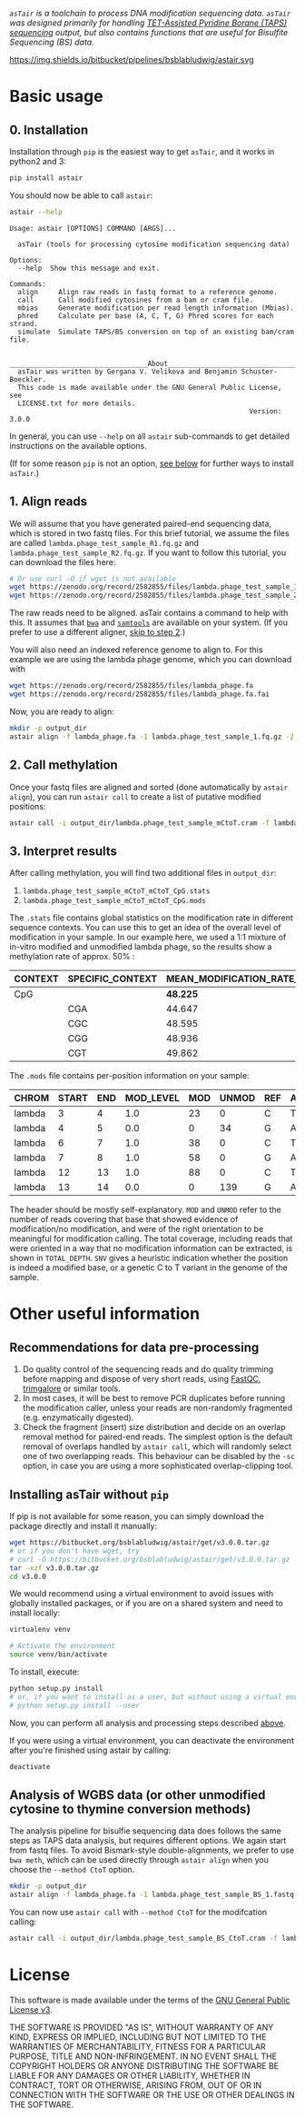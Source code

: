 
_`asTair` is a toolchain to process DNA modification sequencing data. `asTair` was designed primarily for handling [TET-Assisted Pyridine Borane (TAPS) sequencing](https://www.nature.com/articles/s41587-019-0041-2) output, but also contains functions that are useful for Bisulfite Sequencing (BS) data._

https://img.shields.io/bitbucket/pipelines/bsblabludwig/astair.svg

# Basic usage
## 0. Installation 

Installation through `pip` is the easiest way to get `asTair`, and it works in python2 and 3:

```bash
pip install astair
```

You should now be able to call `astair`:

```bash
astair --help
```
```text
Usage: astair [OPTIONS] COMMAND [ARGS]...

  asTair (tools for processing cytosine modification sequencing data)

Options:
  --help  Show this message and exit.

Commands:
  align     Align raw reads in fastq format to a reference genome.
  call      Call modified cytosines from a bam or cram file.
  mbias     Generate modification per read length information (Mbias).
  phred     Calculate per base (A, C, T, G) Phred scores for each strand.
  simulate  Simulate TAPS/BS conversion on top of an existing bam/cram file.

  __________________________________About__________________________________
  asTair was written by Gergana V. Velikova and Benjamin Schuster-Boeckler.
  This code is made available under the GNU General Public License, see
  LICENSE.txt for more details.
                                                           Version: 3.0.0
```

In general, you can use `--help` on all `astair` sub-commands to get detailed instructions on the available options.

(If for some reason `pip` is not an option, [see below](#markdown-header-installing-astair-without-pip) for further ways to install `asTair`.)

## 1. Align reads

We will assume that you have generated paired-end sequencing data, which is stored in two fastq files. For this brief tutorial, we assume the files are called `lambda.phage_test_sample_R1.fq.gz` and `lambda.phage_test_sample_R2.fq.gz`. If you want to follow this tutorial, you can download the files here:

```bash
# Or use curl -O if wget is not available
wget https://zenodo.org/record/2582855/files/lambda.phage_test_sample_1.fq.gz
wget https://zenodo.org/record/2582855/files/lambda.phage_test_sample_2.fq.gz
```

The raw reads need to be aligned. asTair contains a command to help with this. It assumes that [`bwa`](https://github.com/lh3/bwa) and [`samtools`](http://www.htslib.org/) are available on your system. (If you prefer to use a different aligner, [skip to step 2](#markdown-header-2-call-methylation).)

You will also need an indexed reference genome to align to. For this example we are using the lambda phage genome, which you can download with

```bash
wget https://zenodo.org/record/2582855/files/lambda_phage.fa
wget https://zenodo.org/record/2582855/files/lambda_phage.fa.fai
```

Now, you are ready to align:
```bash
mkdir -p output_dir
astair align -f lambda_phage.fa -1 lambda.phage_test_sample_1.fq.gz -2 lambda.phage_test_sample_2.fq.gz -d output_dir
```

## 2. Call methylation

Once your fastq files are aligned and sorted (done automatically by `astair align`), you can run `astair call` to create a list of putative modified positions:

```bash
astair call -i output_dir/lambda.phage_test_sample_mCtoT.cram -f lambda_phage.fa --context CpG --minimum_base_quality 13 -d output_dir/
```

## 3. Interpret results
After calling methylation, you will find two additional files in `output_dir`:

1. `lambda.phage_test_sample_mCtoT_mCtoT_CpG.stats`
2. `lambda.phage_test_sample_mCtoT_mCtoT_CpG.mods`

The `.stats` file contains global statistics on the modification rate in different sequence contexts. You can use this to get an idea of the overall level of modification in your sample. In our example here, we used a 1:1 mixture of in-vitro modified and unmodified lambda phage, so the results show a methylation rate of approx. 50% :


| CONTEXT | SPECIFIC_CONTEXT | MEAN_MODIFICATION_RATE_PERCENT | TOTAL_POSITIONS | COVERED_POSITIONS |
| ------- | ---------------- | ------------------------------ | --------------- | ----------------- |
| CpG     |                  | **48.225**                     | 6225            | 6225              |
|         | CGA              | 44.647                         | 1210            | 1210              |
|         | CGC              | 48.595                         | 1730            | 1730              |
|         | CGG              | 48.936                         | 1847            | 1847              |
|         | CGT              | 49.862                         | 1438            | 1438              |

The `.mods` file contains per-position information on your sample:

| CHROM | START | END   | MOD_LEVEL | MOD    | UNMOD   | REF   | ALT  | CONTEXT | SPECIFIC_CONTEXT  | SNV     | TOTAL_DEPTH |
| ----- | ----- | ----- | --------- | ------ | ------- | ----- | ---- | --------| ----------------- | ------- | ----------- |
| lambda |3 | 4 | 1.0 | 23 | 0 | C | T | CGG | CpG | No | 57 |
| lambda |4 | 5 | 0.0 | 0 | 34 | G | A | CGC | CpG | No | 71 |
| lambda  |6 | 7 | 1.0 | 38 | 0 | C | T | CGA | CpG | No | 104 |
| lambda  |7 | 8 | 1.0 | 58 | 0 | G | A | CGC | CpG | No | 127 |
| lambda | 12 | 13 | 1.0 | 88 | 0 | C | T | CGC | CpG | No | 240 |
| lambda  |13 | 14 | 0.0 | 0 | 139 | G | A | CGA | CpG | No | 250 |

The header should be mostly self-explanatory. `MOD` and `UNMOD` refer to the number of reads covering that base that showed evidence of modification/no modification, and were of the right orientation to be meaningful for modification calling. The total coverage, including reads that were oriented in a way that no modification information can be extracted, is shown in `TOTAL_DEPTH`. `SNV` gives a heuristic indication whether the position is indeed a modified base, or a genetic C to T variant in the genome of the sample.

# Other useful information

## Recommendations for data pre-processing

1. Do quality control of the sequencing reads and do quality trimming before mapping and dispose of very short reads, using [FastQC](https://www.bioinformatics.babraham.ac.uk/projects/fastqc/), [trimgalore](https://www.bioinformatics.babraham.ac.uk/projects/trim_galore/) or similar tools.
2. In most cases, it will be best to remove PCR duplicates before running the modification caller, unless your reads are non-randomly fragmented (e.g. enzymatically digested).
3. Check the fragment (insert) size distribution and decide on an overlap removal method for paired-end reads. The simplest option is the default removal of overlaps handled by `astair call`, which will randomly select one of two overlapping reads. This behaviour can be disabled by the `-sc` option, in case you are using a more sophisticated overlap-clipping tool.

## Installing asTair without `pip`

If pip is not available for some reason, you can simply download the package directly and install it manually:

```bash
wget https://bitbucket.org/bsblabludwig/astair/get/v3.0.0.tar.gz
# or if you don't have wget, try
# curl -O https://bitbucket.org/bsblabludwig/astair/get/v3.0.0.tar.gz
tar -xzf v3.0.0.tar.gz
cd v3.0.0
```

We would recommend using a virtual environment to avoid issues with globally installed packages, or if you are on a shared system and need to install locally:

```bash
virtualenv venv

# Activate the environment
source venv/bin/activate
```

To install, execute:

```bash
python setup.py install
# or, if you want to install as a user, but without using a virtual environment:
# python setup.py install --user
```

Now, you can perform all analysis and processing steps described [above](#markdown-header-basic-usage).

If you were using a virtual environment, you can deactivate the environment after you're finished using astair by calling:

```bash
deactivate
```
## Analysis of WGBS data (or other unmodified cytosine to thymine conversion methods)

The analysis pipeline for bisulfie sequencing data does follows the same steps as TAPS data analysis, but requires different options. We again start from fastq files. To avoid Bismark-style double-alignments, we prefer to use `bwa meth`, which can be used directly through `astair align` when you choose the `--method CtoT` option.

```bash
mkdir -p output_dir
astair align -f lambda_phage.fa -1 lambda.phage_test_sample_BS_1.fastq.gz -2 lambda.phage_test_sample_BS_2.fastq.gz --method CtoT -d output_dir/
```

You can now use `astair call` with `--method CtoT` for the modifcation calling:
```bash
astair call -i output_dir/lambda.phage_test_sample_BS_CtoT.cram -f lambda_phage.fa --method CtoT --context CpG --minimum_base_quality 13 -d output_dir/
```

# License

This software is made available under the terms of the [GNU General Public License v3](http://www.gnu.org/licenses/gpl-3.0.html).

THE SOFTWARE IS PROVIDED "AS IS", WITHOUT WARRANTY OF ANY KIND, EXPRESS OR IMPLIED, INCLUDING BUT NOT LIMITED TO THE WARRANTIES OF MERCHANTABILITY, FITNESS FOR A PARTICULAR PURPOSE, TITLE AND NON-INFRINGEMENT. IN NO EVENT SHALL THE COPYRIGHT HOLDERS OR ANYONE DISTRIBUTING THE SOFTWARE BE LIABLE FOR ANY DAMAGES OR OTHER LIABILITY, WHETHER IN CONTRACT, TORT OR OTHERWISE, ARISING FROM, OUT OF OR IN CONNECTION WITH THE SOFTWARE OR THE USE OR OTHER DEALINGS IN THE SOFTWARE.
